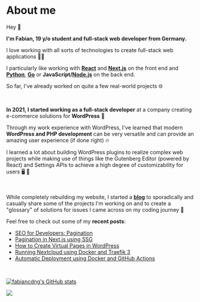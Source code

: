 # About me

Hey 👋

**I'm Fabian, 19 y/o student and full-stack web developer from Germany.**

I love working with all sorts of technologies to create full-stack web applications 🧑‍💻

I particularly like working with **[React](https://react.dev/)** and **[Next.js](https://nextjs.org/)** on the front end and **[Python](https://www.python.org/)**, **[Go](https://go.dev/)** or **JavaScript/[Node.js](https://nodejs.org/en)** on the back end.

So far, I've already worked on quite a few real-world projects 🌐

<br />

**In 2021, I started working as a full-stack developer** at a company creating e-commerce solutions for **WordPress** 🛒

Through my work experience with WordPress, I've learned that modern **WordPress and PHP development** can be very versatile and can provide an amazing user experience (if done right) 🔥

I learned a lot about building WordPress plugins to realize complex web projects while making use of things like the Gutenberg Editor (powered by React) and Settings APIs to achieve a high degree of customizability for users 🖥️ 🎨

<br />

While completely rebuilding my website, I started a **[blog](https://fabiancdng.com/blog)** to sporadically and casually share some of the projects I'm working on and to create a "glossary" of solutions for issues I came across on my coding journey 📝

Feel free to check out some of my **recent posts**:
* [SEO for Developers: Pagination](https://fabiancdng.com/blog/seo-for-developers-pagination)
* [Pagination in Next.js using SSG](https://fabiancdng.com/blog/pagination-in-next-js-using-ssg)
* [How to Create Virtual Pages in WordPress](https://fabiancdng.com/blog/how-to-programmatically-create-virtual-pages-in-wordpress)
* [Running Nextcloud using Docker and Traefik 3](https://fabiancdng.com/blog/running-nextcloud-using-docker-and-traefik-3)
* [Automatic Deployment using Docker and GitHub Actions](https://fabiancdng.com/blog/automatic-deployment-using-docker-and-github-actions)

<br />

[![fabiancdng's GitHub stats](https://github-readme-stats.vercel.app/api?username=fabiancdng&show_icons=true&theme=dracula)](https://github.com/anuraghazra/github-readme-stats)

![](https://komarev.com/ghpvc/?username=fabiancdng)
